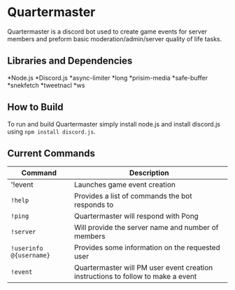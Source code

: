 # Quartermaster
Quartermaster is a discord bot used to create game events for server members and preform basic moderation/admin/server quality of life tasks.

## Libraries and Dependencies

*Node.js
*Discord.js
*async-limiter
*long
*prisim-media
*safe-buffer
*snekfetch
*tweetnacl
*ws

## How to Build
To run and build Quartermaster simply install node.js and install discord.js using `npm install discord.js`.


## Current Commands
| Command | Description |
|---------|-------------|
|'!event | Launches game event creation |
|`!help`| Provides a list of commands the bot responds to |
|`!ping`  | Quartermaster will respond with Pong |
|`!server`| Will provide the server name and number of members |
|`!userinfo @{username}`  | Provides some information on the requested user |
|`!event`| Quartermaster will PM user event creation instructions to follow to make a event|